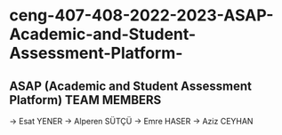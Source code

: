 # ceng-407-408-2022-2023-ASAP-Academic-and-Student-Assessment-Platform-
ASAP (Academic and Student Assessment Platform)
TEAM MEMBERS
------------
-> Esat YENER
-> Alperen SÜTÇÜ
-> Emre HASER
-> Aziz CEYHAN
